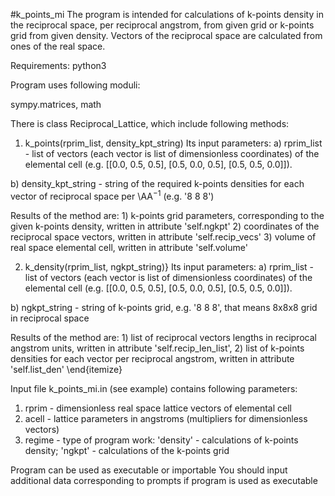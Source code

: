 #k_points_mi
The program is intended for calculations of k-points density in the reciprocal space, 
per reciprocal angstrom, from given grid or k-points grid from given density.
Vectors of the reciprocal space are calculated from ones of the real space.

Requirements: python3

Program uses following moduli:

sympy.matrices, math

There is class Reciprocal_Lattice, which include following methods:
1) k_points(rprim_list, density_kpt_string)
  Its input parameters:
  a) rprim_list - list of vectors (each vector is list of dimensionless coordinates) of the elemental cell 
  (e.g. [[0.0, 0.5, 0.5], [0.5, 0.0, 0.5], [0.5, 0.5, 0.0]]).

  b) density_kpt_string - string of the required k-points densities for each vector of reciprocal space per \AA$^{-1}$ 
  (e.g. '8 8 8')
  
  Results of the method are: 
    1) k-points grid parameters, corresponding to the given k-points density, written in attribute 'self.ngkpt'
    2) coordinates of the reciprocal space vectors, written in attribute 'self.recip_vecs'
    3) volume of real space elemental cell, written in attribute 'self.volume'

2) k_density(rprim_list, ngkpt_string)}
  Its input parameters:
  a) rprim_list - list of vectors (each vector is list of dimensionless coordinates) of the elemental cell 
  (e.g. [[0.0, 0.5, 0.5], [0.5, 0.0, 0.5], [0.5, 0.5, 0.0]]).

  b) ngkpt_string - string of k-points grid, e.g. '8 8 8', that means 8x8x8 grid in reciprocal space
        
  Results of the method are: 
    1) list of reciprocal vectors lengths in reciprocal angstrom units, written in attribute 'self.recip_len_list',
    2) list of k-points densities for each vector per reciprocal angstrom, written in attribute 'self.list_den'
    \end{itemize}

Input file k_points_mi.in (see example) contains following parameters:
1) rprim - dimensionless real space lattice vectors of elemental cell
2) acell - lattice parameters in angstroms (multipliers for dimensionless vectors)
3) regime - type of program work: 'density' - calculations of k-points density; 'ngkpt' - calculations
of the k-points grid

Program can be used as executable or importable 
You should input additional data corresponding to prompts if program is used as executable 
